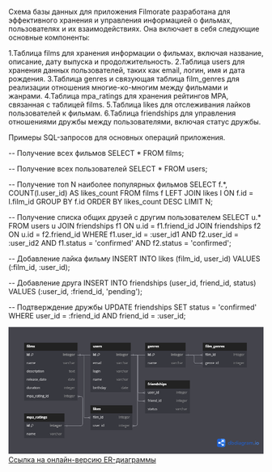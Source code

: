Схема базы данных для приложения Filmorate разработана для эффективного хранения и управления информацией о фильмах, пользователях и их взаимодействиях. Она включает в себя следующие основные компоненты:

1.Таблица films для хранения информации о фильмах, включая название, описание, дату выпуска и продолжительность.
2.Таблица users для хранения данных пользователей, таких как email, логин, имя и дата рождения.
3.Таблица genres и связующая таблица film_genres для реализации отношения многие-ко-многим между фильмами и жанрами.
4.Таблица mpa_ratings для хранения рейтингов MPA, связанная с таблицей films.
5.Таблица likes для отслеживания лайков пользователей к фильмам.
6.Таблица friendships для управления отношениями дружбы между пользователями, включая статус дружбы.

Примеры SQL-запросов для основных операций приложения.

-- Получение всех фильмов
SELECT * FROM films;

-- Получение всех пользователей
SELECT * FROM users;

-- Получение топ N наиболее популярных фильмов
SELECT f.*, COUNT(l.user_id) AS likes_count
FROM films f
LEFT JOIN likes l ON f.id = l.film_id
GROUP BY f.id
ORDER BY likes_count DESC
LIMIT N;

-- Получение списка общих друзей с другим пользователем
SELECT u.*
FROM users u
JOIN friendships f1 ON u.id = f1.friend_id
JOIN friendships f2 ON u.id = f2.friend_id
WHERE f1.user_id = :user_id1 AND f2.user_id = :user_id2
  AND f1.status = 'confirmed' AND f2.status = 'confirmed';

-- Добавление лайка фильму
INSERT INTO likes (film_id, user_id)
VALUES (:film_id, :user_id);

-- Добавление друга
INSERT INTO friendships (user_id, friend_id, status)
VALUES (:user_id, :friend_id, 'pending');

-- Подтверждение дружбы
UPDATE friendships
SET status = 'confirmed'
WHERE user_id = :friend_id AND friend_id = :user_id;


![ER-диаграмма базы данных](./diagrams/er_diagram.png)
[Ссылка на онлайн-версию ER-диаграммы](https://dbdiagram.io/d/671bbd6d97a66db9a34a32d1)
